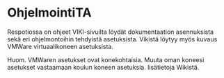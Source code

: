 # OhjelmointiTA
 Respotiossa on ohjeet
 VIKI-sivuilta löydät dokumentaation asennuksista sekä eri ohjelmontoihin tehdyistä asetuksista.
 Vikistä löytyy myös kuvaus VMWare virtuaalikoneen asetuksista.

 Huom. VMWaren asetukset ovat konekohtaisia. Muuta oman koneesi asetukset vastaamaan koulun koneen asetuksia. lisätietoja Wikistä.
 

 
